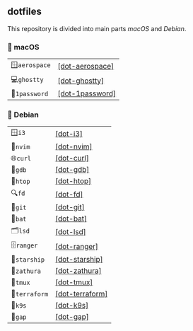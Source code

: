 ## dotfiles

This repository is divided into main parts _macOS_ and _Debian_.


###  macOS

<div align="center">

|               |                                                     |
| ------------- | --------------------------------------------------- |
| 🪟`aerospace` | [[dot-aerospace]](./src/dot-aerospace/aerospace)    |
| 💻`ghostty`   | [[dot-ghostty]](./src/dot-ghostty/ghostty/)         |
| 🔐`1password` | [[dot-1password]](./src/dot-1password/1password/)   |

</div>


### 🐧 Debian

<div align="center">

|               |                                                   |
| ------------- | ------------------------------------------------- |
| 🪟`i3`        | [[dot-i3]](./src/dot-i3/i3/)                      |
| 📝`nvim`      | [[dot-nvim]](./src/dot-nvim/nvim/)                |
| 🌐`curl`      | [[dot-curl]](./src/dot-curl/curl/)                |
| 🐞`gdb`       | [[dot-gdb]](./src/dot-gdb/gdb/)                   |
| 🧫`htop`      | [[dot-htop]](./src/dot-htop/htop/)                |
| 🔍`fd`        | [[dot-fd]](./src/dot-fd/fd/)                      |
| 🐙`git`       | [[dot-git]](./src/dot-git/git/)                   |
| 🦇`bat`       | [[dot-bat]](./src/dot-bat/bat/)                   |
| 🗂️`lsd`      | [[dot-lsd]](./src/dot-lsd/lsd/)                   |
| 🗄️`ranger`   | [[dot-ranger]](./src/dot-ranger/ranger/)          |
| 🚀`starship`  | [[dot-starship]](./src/dot-starship/starship/)    |
| 📖`zathura`   | [[dot-zathura]](./src/dot-zathura/zathura/)       |
| 🔲`tmux`      | [[dot-tmux]](./src/dot-tmux/tmux/)                |
| 🔨`terraform` | [[dot-terraform]](./src/dot-terraform/terraform/) |
| 🐳`k9s`       | [[dot-k9s]](./src/dot-k9s/k9s/)                   |
| 🧮`gap`       | [[dot-gap]](./src/dot-gap/gap/)                   |

</div>
